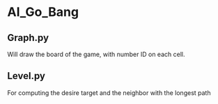 # AI_Go_Bang

## Graph.py
Will draw the board of the game, with number ID on each cell.

## Level.py
For computing the desire target and the neighbor with the longest path 
